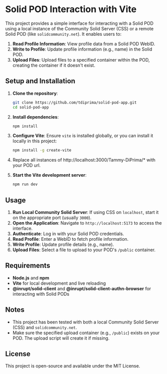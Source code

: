 # Solid POD Interaction with Vite

This project provides a simple interface for interacting with a Solid POD using a local instance of the Community Solid Server (CSS) or a remote Solid POD (like `solidcommunity.net`). It enables users to:

1. **Read Profile Information**: View profile data from a Solid POD WebID.
2. **Write to Profile**: Update profile information (e.g., name) in the Solid POD.
3. **Upload Files**: Upload files to a specified container within the POD, creating the container if it doesn't exist.

## Setup and Installation

1. **Clone the repository**:

   ```bash
   git clone https://github.com/tdiprima/solid-pod-app.git
   cd solid-pod-app
   ```

2. **Install dependencies**:

   ```bash
   npm install
   ```

3. **Configure Vite**:
   Ensure `vite` is installed globally, or you can install it locally in this project:

   ```bash
   npm install -g create-vite
   ```

4. Replace all instances of http://localhost:3000/Tammy-DiPrima/* with your POD url.

5. **Start the Vite development server**:

   ```bash
   npm run dev
   ```

## Usage

1. **Run Local Community Solid Server**: If using CSS on `localhost`, start it on the appropriate port (usually `3000`).
2. **Open the Application**: Navigate to `http://localhost:5173` to access the interface.
3. **Authenticate**: Log in with your Solid POD credentials.
4. **Read Profile**: Enter a WebID to fetch profile information.
5. **Write Profile**: Update profile details (e.g., name).
6. **Upload Files**: Select a file to upload to your POD's `/public` container.

## Requirements

- **Node.js** and **npm**
- **Vite** for local development and live reloading
- **@inrupt/solid-client** and **@inrupt/solid-client-authn-browser** for interacting with Solid PODs

## Notes

- This project has been tested with both a local Community Solid Server (CSS) and `solidcommunity.net`.
- Make sure the specified upload container (e.g., `/public`) exists on your POD. The upload script will create it if missing.

## License

This project is open-source and available under the MIT License.

<br>
